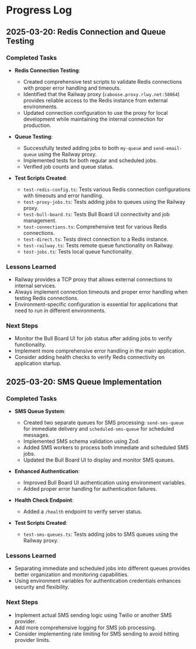 # Progress Log

## 2025-03-20: Redis Connection and Queue Testing

### Completed Tasks

- **Redis Connection Testing**:
  - Created comprehensive test scripts to validate Redis connections with proper error handling and timeouts.
  - Identified that the Railway proxy (`caboose.proxy.rlwy.net:58064`) provides reliable access to the Redis instance from external environments.
  - Updated connection configuration to use the proxy for local development while maintaining the internal connection for production.

- **Queue Testing**:
  - Successfully tested adding jobs to both `my-queue` and `send-email-queue` using the Railway proxy.
  - Implemented tests for both regular and scheduled jobs.
  - Verified job counts and queue status.

- **Test Scripts Created**:
  - `test-redis-config.ts`: Tests various Redis connection configurations with timeouts and error handling.
  - `test-proxy-jobs.ts`: Tests adding jobs to queues using the Railway proxy.
  - `test-bull-board.ts`: Tests Bull Board UI connectivity and job management.
  - `test-connections.ts`: Comprehensive test for various Redis connections.
  - `test-direct.ts`: Tests direct connection to a Redis instance.
  - `test-railway.ts`: Tests remote queue functionality on Railway.
  - `test-jobs.ts`: Tests local queue functionality.

### Lessons Learned

- Railway provides a TCP proxy that allows external connections to internal services.
- Always implement connection timeouts and proper error handling when testing Redis connections.
- Environment-specific configuration is essential for applications that need to run in different environments.

### Next Steps

- Monitor the Bull Board UI for job status after adding jobs to verify functionality.
- Implement more comprehensive error handling in the main application.
- Consider adding health checks to verify Redis connectivity on application startup.

## 2025-03-20: SMS Queue Implementation

### Completed Tasks

- **SMS Queue System**:
  - Created two separate queues for SMS processing: `send-sms-queue` for immediate delivery and `scheduled-sms-queue` for scheduled messages.
  - Implemented SMS schema validation using Zod.
  - Added SMS workers to process both immediate and scheduled SMS jobs.
  - Updated the Bull Board UI to display and monitor SMS queues.

- **Enhanced Authentication**:
  - Improved Bull Board UI authentication using environment variables.
  - Added proper error handling for authentication failures.

- **Health Check Endpoint**:
  - Added a `/health` endpoint to verify server status.

- **Test Scripts Created**:
  - `test-sms-queues.ts`: Tests adding jobs to SMS queues using the Railway proxy.

### Lessons Learned

- Separating immediate and scheduled jobs into different queues provides better organization and monitoring capabilities.
- Using environment variables for authentication credentials enhances security and flexibility.

### Next Steps

- Implement actual SMS sending logic using Twilio or another SMS provider.
- Add more comprehensive logging for SMS job processing.
- Consider implementing rate limiting for SMS sending to avoid hitting provider limits.
